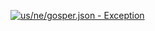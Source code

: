 [![us/ne/gosper.json - Exception](https://img.shields.io/badge/us/ne/gosper.json-Exception-red)](https://github.com/openaddresses/openaddresses/tree/master/sources/us/ne/gosper.json)